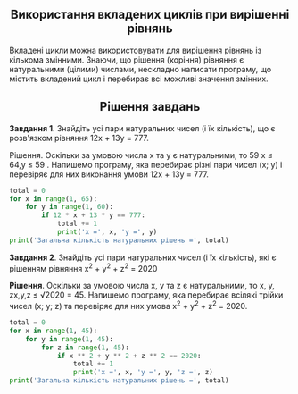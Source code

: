 <h2 align="center"><b>Використання вкладених циклів при вирішенні рівнянь</b></h2>

Вкладені цикли можна використовувати для вирішення рівнянь із кількома змінними. Знаючи, що рішення (коріння) рівняння є натуральними (цілими) числами, нескладно написати програму, що містить вкладений цикл і перебирає всі можливі значення змінних.

<h2 align="center"><b>Рішення завдань</b></h2>

**Завдання 1**. Знайдіть усі пари натуральних чисел (і їх кількість), що є розв'язком рівняння 12x + 13y = 777.

Рішення. Оскільки за умовою числа x та y є натуральними, то 59 x ≤ 64,y ≤ 59 . Напишемо програму, яка перебирає різні пари чисел (x; y) і перевіряє для них виконання умови 12x + 13y = 777.
```python
total = 0
for x in range(1, 65):
    for y in range(1, 60):
        if 12 * x + 13 * y == 777:
            total += 1
            print('x =', x, 'y =', y)
print('Загальна кількість натуральних рішень =', total)

```
**Завдання 2**. Знайдіть усі пари натуральних чисел (і їх кількість), які є рішенням рівняння x<sup>2</sup> + y<sup>2</sup> + z<sup>2</sup> = 2020

**Рішення**. Оскільки за умовою числа x, y та z є натуральними, то x, y, zx,y,z ≤ &#8730;2020 = 45. Напишемо програму, яка перебирає всілякі трійки чисел (x; y; z) та перевіряє для них умова x<sup>2</sup> + y<sup>2</sup> + z<sup>2</sup> = 2020.
```python
total = 0
for x in range(1, 45):
    for y in range(1, 45):
        for z in range(1, 45):
            if x ** 2 + y ** 2 + z ** 2 == 2020:
                total += 1
                print('x =', x, 'y =', y, 'z =', z)
print('Загальна кількість натуральних рішень =', total)

```
